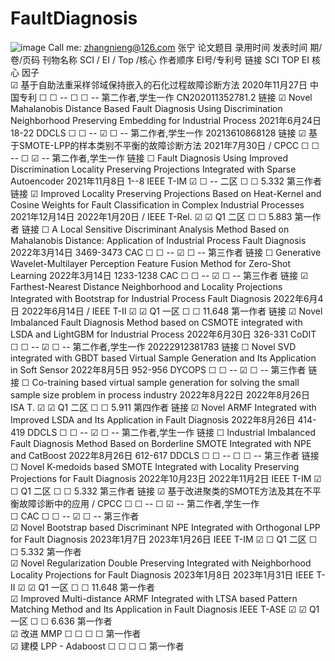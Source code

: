 # FaultDiagnosis
![image](https://user-images.githubusercontent.com/62317833/216763079-b230836d-0037-40cc-94e1-ca5b7ac743ae.png)
Call me: zhangnieng@126.com
张宁	论文题目	录用时间	发表时间	期/卷/页码	刊物名称	SCI / EI / Top /核心							作者顺序	EI号/专利号	链接
						SCI	TOP			EI	核心	因子			
☑	基于自助法重采样邻域保持嵌入的石化过程故障诊断方法	2020年11月27日			中国专利	☐	☐	--		☐	☐	--	第二作者,学生一作	CN202011352781.2	链接
☑	Novel Mahalanobis Distance Based Fault Diagnosis Using Discrimination Neighborhood Preserving Embedding for Industrial Process		2021年6月24日	18-22	DDCLS	☐	☐	--		☑	☐	--	第二作者,学生一作	20213610868128	链接
☑	基于SMOTE-LPP的样本类别不平衡的故障诊断方法		2021年7月30日	/	CPCC	☐	☐	--		☐	☑	--	第二作者,学生一作		链接
☐	Fault Diagnosis Using Improved Discrimination Locality Preserving Projections Integrated with Sparse Autoencoder		2021年11月8日	1--8	IEEE T-IM	☑	☐	--	二区	☐	☐	5.332	第三作者		链接
☑	Improved Locality Preserving Projections Based on Heat-Kernel and Cosine Weights for Fault Classification in Complex Industrial Processes	2021年12月14日	2022年1月20日	/	IEEE T-Rel.	☑	☑	Q1	二区	☐	☐	5.883	第一作者		链接
☐	A Local Sensitive Discriminant Analysis Method Based on Mahalanobis Distance: Application of Industrial Process Fault Diagnosis		2022年3月14日	3469-3473	CAC	☐	☐	--		☑	☐	--	第三作者		链接
☐	Generative Wavelet-Multilayer Perception Feature Fusion Method for Zero-Shot Learning		2022年3月14日	1233-1238	CAC	☐	☐	--		☑	☐	--	第三作者		链接
☑	Farthest-Nearest Distance Neighborhood and Locality Projections Integrated with Bootstrap for Industrial Process Fault Diagnosis	2022年6月4日	2022年6月14日	/	IEEE T-II	☑	☑	Q1	一区	☐	☐	11.648	第一作者		链接
☑	Novel Imbalanced Fault Diagnosis Method based on CSMOTE integrated with LSDA and LightGBM for Industrial Process		2022年6月30日	326-331	CoDIT	☐	☐	--		☑	☐	--	第二作者,学生一作	20222912381783	链接
☐	Novel SVD integrated with GBDT based Virtual Sample Generation and Its Application in Soft Sensor		2022年8月5日	952-956	DYCOPS	☐	☐	--		☑	☐	--	第三作者		链接
☐	Co-training based virtual sample generation for solving the small sample size problem in process industry	2022年8月22日	2022年8月26日		ISA T.	☑	☑	Q1	二区	☐	☐	5.911	第四作者		链接
☑	Novel ARMF Integrated with Improved LSDA and Its Application in Fault Diagnosis		2022年8月26日	414-419	DDCLS	☐	☐	--		☑	☐	--	第二作者,学生一作		链接
☐	Industrial Imbalanced Fault Diagnosis Method Based on Borderline SMOTE Integrated with NPE and CatBoost		2022年8月26日	612-617	DDCLS	☐	☐	--		☐	☐	--	第三作者		链接
☐	Novel K-medoids based SMOTE Integrated with Locality Preserving Projections for Fault Diagnosis	2022年10月23日	2022年11月2日		IEEE T-IM	☑	☐	Q1	二区	☐	☐	5.332	第三作者		链接
☑	基于改进聚类的SMOTE方法及其在不平衡故障诊断中的应用			/	CPCC	☐	☐	--		☐	☑	--	第二作者,学生一作		
☐					CAC	☐	☐	--		☑	☐	--	第三作者		
☑	Novel Bootstrap based Discriminant NPE Integrated with Orthogonal LPP for Fault Diagnosis	2023年1月7日	2023年1月26日		IEEE T-IM	☑	☐	Q1	二区	☐	☐	5.332	第一作者		
☑	Novel Regularization Double Preserving Integrated with Neighborhood Locality Projections for Fault Diagnosis	2023年1月8日	2023年1月31日		IEEE T-II	☑	☑	Q1	一区	☐	☐	11.648	第一作者		
☑	Improved Multi-distance ARMF Integrated with LTSA based Pattern Matching Method and Its Application in Fault Diagnosis				IEEE T-ASE	☑	☑	Q1	一区	☐	☐	6.636	第一作者		
☑	改进 MMP					☐	☐			☐	☐		第一作者		
☑	建模 LPP - Adaboost					☐	☐			☐	☐		第一作者		
